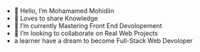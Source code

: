 - 👋 Hello, I’m Mohamamed Mohidiin 
- 👀 Loves to share Knowledge
- 🌱 I’m currently Mastering Front End Devolopement
- 💞️ I’m looking to collaborate on Real Web Projects
- a learner have a dream to become Full-Stack Web Devoloper

<!---
Moha20med-Mohi23diin/Moha20med-Mohi23diin is a ✨ special ✨ repository because its `README.md` (this file) appears on your GitHub profile.
You can click the Preview link to take a look at your changes.
--->

